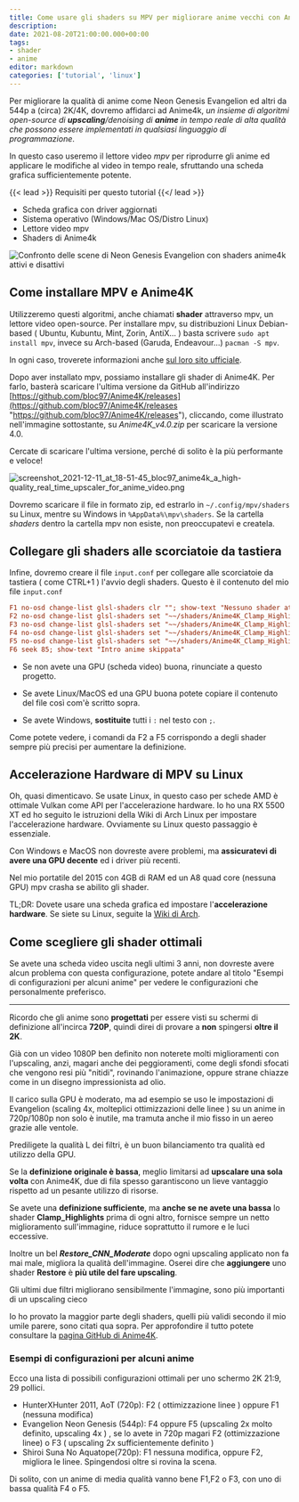 ```yaml
---
title: Come usare gli shaders su MPV per migliorare anime vecchi con Anime4K
description: 
date: 2021-08-20T21:00:00.000+00:00
tags: 
- shader
- anime
editor: markdown
categories: ['tutorial', 'linux']
---
```


Per migliorare la qualità di anime come Neon Genesis Evangelion ed altri da 544p a (circa) 2K/4K, dovremo affidarci ad Anime4k,
_un insieme di algoritmi open-source di **upscaling**/denoising di **anime** in tempo reale di alta qualità
che possono essere implementati in qualsiasi linguaggio di programmazione_. 

<!--more-->

In questo caso useremo il lettore video *mpv* per riprodurre gli anime ed applicare le modifiche al video in tempo reale,
sfruttando una scheda grafica sufficientemente potente.

{{< lead >}}
 Requisiti per questo tutorial
{{</ lead >}}

* Scheda grafica con driver aggiornati
* Sistema operativo (Windows/Mac OS/Distro Linux)
* Lettore video mpv
* Shaders di Anime4k


![Confronto delle scene di Neon Genesis Evangelion con shaders anime4k attivi e disattivi](/blog/confronto-upscale.jpg "Confronto delle scene di Neon Genesis Evangelion con shaders anime4k attivi e disattivi")

## Come installare MPV e Anime4K

Utilizzeremo questi algoritmi, anche chiamati **shader** attraverso mpv, un lettore video open-source. Per installare mpv, su distribuzioni Linux Debian-based ( Ubuntu, Kubuntu, Mint, Zorin, AntiX... ) basta scrivere `sudo apt install mpv`, invece su Arch-based (Garuda, Endeavour...) `pacman -S mpv`. 


In ogni caso, troverete informazioni anche [sul loro sito ufficiale](https://mpv.io/installation/).

Dopo aver installato mpv, possiamo installare gli shader di Anime4K. Per farlo, basterà scaricare l'ultima versione da GitHub all'indirizzo [https://github.com/bloc97/Anime4K/releases](https://github.com/bloc97/Anime4K/releases "https://github.com/bloc97/Anime4K/releases"), cliccando, come illustrato nell'immagine sottostante, su *Anime4K_v4.0.zip* per scaricare la versione 4.0. 

Cercate di scaricare l'ultima versione, perché di solito è la più performante e veloce!

![screenshot_2021-12-11_at_18-51-45_bloc97_anime4k_a_high-quality_real_time_upscaler_for_anime_video.png](/screenshot_2021-12-11_at_18-51-45_bloc97_anime4k_a_high-quality_real_time_upscaler_for_anime_video.png)

Dovremo scaricare il file in formato zip, ed estrarlo in `~/.config/mpv/shaders` su Linux, mentre su Windows in `%AppData%\mpv\shaders`. Se la cartella _shaders_ dentro la cartella mpv non esiste, non preoccupatevi e createla.

## Collegare gli shaders alle scorciatoie da tastiera

Infine, dovremo creare il file `input.conf` per collegare alle scorciatoie da tastiera ( come CTRL+1 ) l'avvio degli shaders. Questo è il contenuto del mio file `input.conf`

```ini
F1 no-osd change-list glsl-shaders clr ""; show-text "Nessuno shader attivo"
F2 no-osd change-list glsl-shaders set "~~/shaders/Anime4K_Clamp_Highlights.glsl:~~/shaders/Anime4K_Restore_CNN_Moderate_VL.glsl"; show-text "⬆ 1x (CH + RM_VL)"
F3 no-osd change-list glsl-shaders set "~~/shaders/Anime4K_Clamp_Highlights.glsl:~~/shaders/Anime4K_Restore_CNN_Moderate_VL.glsl:~~/shaders/Anime4K_Upscale_CNN_x2_L.glsl"; show-text "⬆ 2x (CH + RM_VL + UP_L)"
F4 no-osd change-list glsl-shaders set "~~/shaders/Anime4K_Clamp_Highlights.glsl:~~/shaders/Anime4K_Restore_CNN_Moderate_VL.glsl:~~/shaders/Anime4K_Upscale_CNN_x2_L.glsl:~~/shaders/Anime4K_Restore_CNN_Moderate_L.glsl"; show-text "⬆ 2x (CH + RM_VL + UP_L + RM_L)"
F5 no-osd change-list glsl-shaders set "~~/shaders/Anime4K_Clamp_Highlights.glsl:~~/shaders/Anime4K_Restore_CNN_Moderate_VL.glsl:~~/shaders/Anime4K_Upscale_CNN_x2_L.glsl:~~/shaders/Anime4K_Restore_CNN_Moderate_L.glsl:~~/shaders/Anime4K_Upscale_CNN_x2_L.glsl:~~/shaders/Anime4K_Restore_CNN_Moderate_L.glsl"; show-text "⬆ 4x (CH + RM_VL + UP_L + RM_L + UP_L + RM_L) [Optimised for Evangelion]"
F6 seek 85; show-text "Intro anime skippata"
```
* Se non avete una GPU (scheda video) buona, rinunciate a questo progetto. 

* Se avete Linux/MacOS ed una GPU buona potete copiare il contenuto del file così com'è scritto sopra. 

* Se avete Windows, **sostituite** tutti i `:` nel testo con `;`.

Come potete vedere, i comandi da F2 a F5 corrispondo a degli shader sempre più precisi per aumentare la definizione.


## Accelerazione Hardware di MPV su Linux

Oh, quasi dimenticavo. Se usate Linux, in questo caso per schede AMD è ottimale Vulkan come API per l'accelerazione hardware. Io ho una RX 5500 XT ed ho seguito le istruzioni della Wiki di Arch Linux per impostare l'accelerazione hardware. Ovviamente su Linux questo passaggio è essenziale. 

Con Windows e MacOS non dovreste avere problemi, ma **assicuratevi di avere una GPU decente** ed i driver più recenti. 

Nel mio portatile del 2015 con 4GB di RAM ed un A8 quad core (nessuna GPU) mpv crasha se abilito gli shader.

TL;DR: Dovete usare una scheda grafica ed impostare l'**accelerazione hardware**. Se siete su Linux, seguite la [Wiki di Arch](https://wiki.archlinux.org/title/Hardware_video_acceleration).

## Come scegliere gli shader ottimali

Se avete una scheda video uscita negli ultimi 3 anni, non dovreste avere alcun problema con questa configurazione, potete andare al titolo "Esempi di configurazioni per alcuni anime" per vedere le configurazioni che personalmente preferisco.

---

Ricordo che gli anime sono **progettati** per essere visti su schermi di definizione all'incirca **720P**, quindi direi di provare a **non** spingersi **oltre il 2K**.

Già con un video 1080P ben definito non noterete molti miglioramenti con l'upscaling, anzi, magari anche dei peggioramenti, come degli sfondi sfocati che vengono resi più "nitidi", rovinando l'animazione, oppure strane chiazze come in un disegno impressionista ad olio.

Il carico sulla GPU è moderato, ma ad esempio se uso le impostazioni di Evangelion (scaling 4x, molteplici ottimizzazioni delle linee ) su un anime in 720p/1080p non solo è inutile, ma tramuta anche il mio fisso in un aereo grazie alle ventole.

Prediligete la qualità L dei filtri, è un buon bilanciamento tra qualità ed utilizzo della GPU.

Se la **definizione originale è bassa**, meglio limitarsi ad **upscalare una sola volta** con Anime4K, due di fila spesso garantiscono un lieve vantaggio rispetto ad un pesante utilizzo di risorse.

Se avete una **definizione sufficiente**, ma **anche se ne avete una bassa** lo shader **Clamp_Highlights** prima di ogni altro, fornisce sempre un netto miglioramento sull'immagine, riduce soprattutto il rumore e le luci eccessive.

Inoltre un bel **_Restore_CNN_Moderate_** dopo ogni upscaling applicato non fa mai male, migliora la qualità dell'immagine. Oserei dire che **aggiungere** uno shader **Restore** è **più utile del fare upscaling**.

Gli ultimi due filtri migliorano sensibilmente l'immagine, sono più importanti di un upscaling cieco

Io ho provato la maggior parte degli shaders, quelli più validi secondo il mio umile parere,  sono citati qua sopra. Per approfondire il tutto potete consultare la [pagina GitHub di Anime4K](https://github.com/bloc97/Anime4K).

### Esempi di configurazioni per alcuni anime

Ecco una lista di possibili configurazioni ottimali per uno schermo 2K 21:9, 29 pollici.

* HunterXHunter 2011, AoT (720p): F2 ( ottimizzazione linee ) oppure F1 (nessuna modifica)
* Evangelion Neon Genesis (544p): F4 oppure F5 (upscaling 2x molto definito, upscaling 4x ) , se lo avete in 720p magari F2 (ottimizzazione linee) o F3 ( upscaling 2x sufficientemente definito )
* Shiroi Suna No Aquatope(720p): F1 nessuna modifica, oppure F2, migliora le linee. Spingendosi oltre si rovina la scena.

Di solito, con un anime di media qualità vanno bene F1,F2 o F3, con uno di bassa qualità F4 o F5.